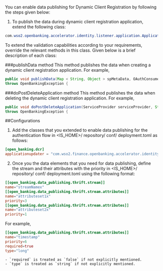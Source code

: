You can enable data publishing for Dynamic Client Registration by following the steps given below:

1. To publish the data during dynamic client registration application, extend the following class:
```java
com.wso2.openbanking.accelerator.identity.listener.application.ApplicationUpdaterImpl
```

To extend the validation capabilities according to your requirements, override the relevant methods in this class. Given 
below is a brief description of each class:

###publishData method
This method publishes the data when creating a dynamic client registration application. For example,
```java
public void publishData(Map < String, Object > spMetaData, OAuthConsumerAppDTO oAuthConsumerAppDTO)
throws OpenBankingException {
```
###doPostDeleteApplication method
This method publishes the data when deleting the dynamic client registration application. For example,
```java
public void doPostDeleteApplication(ServiceProvider serviceProvider, String tenantDomain, String userName)
throws OpenBankingException {
```

##Configurations
1. Add the classes that you extended to enable data publishing for the authentication flow in <IS_HOME>/ repository/ conf/ 
deployment.toml as follows:
```toml
[open_banking.dcr]
applicationupdater = "com.wso2.finance.openbanking.accelerator.identity.dcr.validation.<extended_class_name>"
```

2. Once you  the data elements that you need for data publishing, define the stream and their attributes with the priority 
in <IS_HOME>/ repository/ conf/ deployment.toml using the following format:
```toml
[[open_banking.data_publishing.thrift.stream]]
name="streamNamex"
[[open_banking.data_publishing.thrift.stream.attributes]]
name="attributeset1x"
priority=3
[[open_banking.data_publishing.thrift.stream.attributes]]
name="attributeset2x"
priority=1
```
For example,
```toml
[[open_banking.data_publishing.thrift.stream.attributes]]
name="timestamp"
priority=6
required=true
type="long"
```
    - `required` is treated as `false` if not explicitly mentioned.
    - `type` is treated as `string` if not explicitly mentioned.